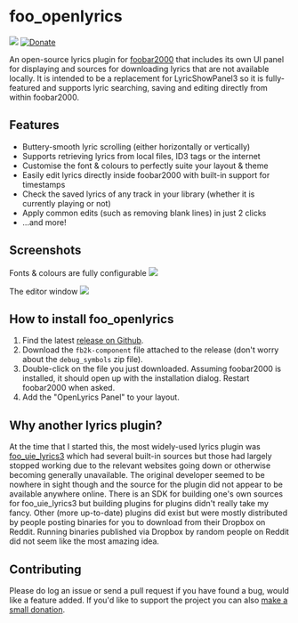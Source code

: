 # foo_openlyrics

[![](.github/readme/bmc-button.png)](https://www.buymeacoffee.com/jacquesheunis)
[![Donate](https://liberapay.com/assets/widgets/donate.svg)](https://liberapay.com/jacquesheunis/donate)

An open-source lyrics plugin for [foobar2000](https://www.foobar2000.org/) that includes its own UI panel for displaying and sources for downloading lyrics that are not available locally. It is intended to be a replacement for LyricShowPanel3 so it is fully-featured and supports lyric searching, saving and editing directly from within foobar2000.

## Features
* Buttery-smooth lyric scrolling (either horizontally or vertically)
* Supports retrieving lyrics from local files, ID3 tags or the internet
* Customise the font & colours to perfectly suite your layout & theme
* Easily edit lyrics directly inside foobar2000 with built-in support for timestamps
* Check the saved lyrics of any track in your library (whether it is currently playing or not)
* Apply common edits (such as removing blank lines) in just 2 clicks
* ...and more!

## Screenshots
Fonts & colours are fully configurable
![](.github/readme/lyrics_vertical_scroll.gif)

The editor window
![](.github/readme/editor.jpg)

## How to install foo_openlyrics
1. Find the latest [release on Github](https://github.com/jacquesh/foo_openlyrics/releases).
2. Download the `fb2k-component` file attached to the release (don't worry about the `debug_symbols` zip file).
3. Double-click on the file you just downloaded. Assuming foobar2000 is installed, it should open up with the installation dialog. Restart foobar2000 when asked.
4. Add the "OpenLyrics Panel" to your layout.

## Why another lyrics plugin?
At the time that I started this, the most widely-used lyrics plugin was [foo_uie_lyrics3](https://www.foobar2000.org/components/view/foo_uie_lyrics3) which had several built-in sources but those had largely stopped working due to the relevant websites going down or otherwise becoming generally unavailable. The original developer seemed to be nowhere in sight though and the source for the plugin did not appear to be available anywhere online. There is an SDK for building one's own sources for foo_uie_lyrics3 but building plugins for plugins didn't really take my fancy. Other (more up-to-date) plugins did exist but were mostly distributed by people posting binaries for you to download from their Dropbox on Reddit. Running binaries published via Dropbox by random people on Reddit did not seem like the most amazing idea.

## Contributing
Please do log an issue or send a pull request if you have found a bug, would like a feature added. If you'd like to support the project you can also [make a small donation](https://www.buymeacoffee.com/jacquesheunis).
